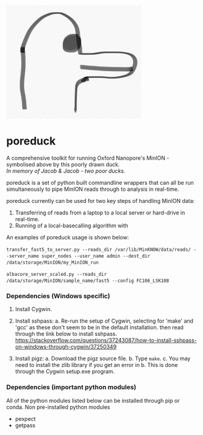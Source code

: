 ![Poreduck Logo](/images/poreduck_logo.png)
# poreduck 
A comprehensive toolkit for running Oxford Nanopore's MinION - symbolised above by this poorly drawn duck.  
*In memory of Jacob & Jacob - two poor ducks.*  

poreduck is a set of python built commandline wrappers that can all be run simultaneously to pipe MinION reads 
through to analysis in real-time.  

poreduck currently can be used for two key steps of handling MinION data:

1.  Transferring of reads from a laptop to a local server or hard-drive in real-time.
2.  Running of a local-basecalling algorithm with

An examples of poreduck usage is shown below:

`transfer_fast5_to_server.py --reads_dir /var/lib/MinKNOW/data/reads/ --server_name super_nodes --user_name admin
--dest_dir /data/storage/MinION/my_MinION_run`

`albacore_server_scaled.py --reads_dir /data/storage/MinION/sample_name/fast5 --config FC106_LSK108`

### Dependencies (Windows specific)
1. Install Cygwin.

2.  Install sshpass:
    a.  Re-run the setup of Cygwin, selecting for 'make' and 'gcc' as these don't seem to be in the default installation. then read through
       the link below to install sshpass.
       https://stackoverflow.com/questions/37243087/how-to-install-sshpass-on-windows-through-cygwin/37250349

3.  Install pigz:
    a.  Download the pigz source file.
    b.  Type `make`.
    c.  You may need to install the zlib library if you get an error in b. This is done through the Cygwin setup.exe program.

### Dependencies (important python modules)
All of the python modules listed below can be installed through pip or conda.
Non pre-installed python modules
* pexpect 
* getpass
